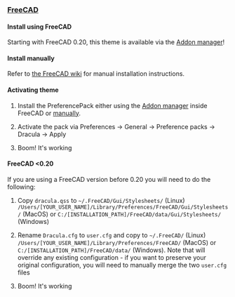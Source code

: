 ### [FreeCAD](https://www.freecadweb.org)

#### Install using FreeCAD

Starting with FreeCAD 0.20, this theme is available via the [Addon manager](https://wiki.freecadweb.org/Std_AddonMgr)!

#### Install manually

Refer to [the FreeCAD wiki](https://wiki.freecadweb.org/Preference_Packs#Distributing_a_pack) for manual installation instructions.

#### Activating theme

1. Install the PreferencePack either using the [Addon manager](https://wiki.freecadweb.org/Std_AddonMgr) inside FreeCAD or [manually](https://wiki.freecadweb.org/Preference_Packs#Distributing_a_pack).

2. Activate the pack via Preferences -> General -> Preference packs -> Dracula -> Apply

3. Boom! It's working

#### FreeCAD <0.20

If you are using a FreeCAD version before 0.20 you will need to do the following:

1. Copy `dracula.qss` to `~/.FreeCAD/Gui/Stylesheets/` (Linux)
   `/Users/[YOUR_USER_NAME]/Library/Preferences/FreeCAD/Gui/Stylesheets/`
   (MacOS) or `C:/[INSTALLATION_PATH]/FreeCAD/data/Gui/Stylesheets/` (Windows)

2. Rename `Dracula.cfg` to `user.cfg` and copy to `~/.FreeCAD/` (Linux)
   `/Users/[YOUR_USER_NAME]/Library/Preferences/FreeCAD/` (MacOS) or
   `C:/[INSTALLATION_PATH]/FreeCAD/data/` (Windows). Note that will override
   any existing configuration - if you want to preserve your original
   configuration, you will need to manually merge the two `user.cfg` files

3. Boom! It's working
